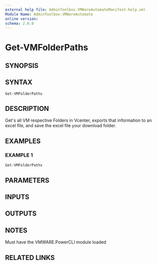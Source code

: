 ```yaml
---
external help file: AdminToolbox.VMWareAutomateManifest-help.xml
Module Name: AdminToolbox.VMWareAutomate
online version:
schema: 2.0.0
---
```


# Get-VMFolderPaths

## SYNOPSIS

## SYNTAX

```
Get-VMFolderPaths
```

## DESCRIPTION
Get's all VM respective Folders in Vcenter, exports that information to an excel file, and save the excel file your download folder.

## EXAMPLES

### EXAMPLE 1
```
Get-VMFolderPaths
```

## PARAMETERS

## INPUTS

## OUTPUTS

## NOTES
Must have the VMWARE.PowerCLI module loaded

## RELATED LINKS

